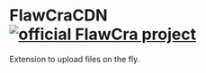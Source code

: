 # FlawCraCDN [![official FlawCra project](https://flawcra.cc/img/badges/official_flat.svg)](https://github.com/FlawCra)
 Extension to upload files on the fly.
